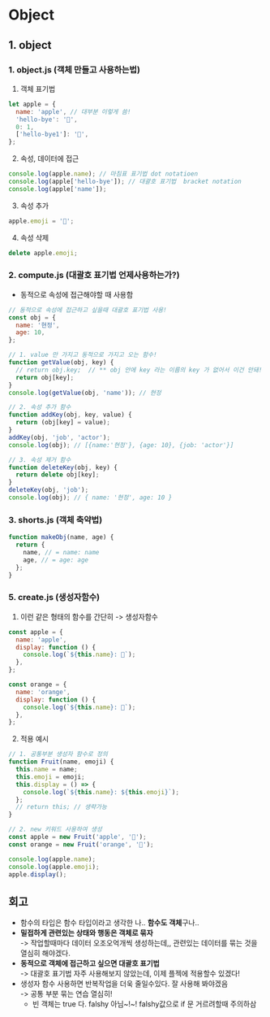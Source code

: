 # Object

## 1. object

### 1. object.js (객체 만들고 사용하는법)

1. 객체 표기법

```js
let apple = {
  name: 'apple', // 대부분 이렇게 씀!
  'hello-bye': '👋',
  0: 1,
  ['hello-bye1']: '👋',
};
```

2. 속성, 데이터에 접근

```js
console.log(apple.name); // 마침표 표기법 dot notatioen
console.log(apple['hello-bye']); // 대괄호 표기법  bracket notation
console.log(apple['name']);
```

3. 속성 추가

```js
apple.emoji = '🍎';
```

4. 속성 삭제

```js
delete apple.emoji;
```

### 2. compute.js (대괄호 표기법 언제사용하는가?)

- 동적으로 속성에 접근해야할 때 사용함

```js
// 동적으로 속성에 접근하고 싶을때 대괄호 표기법 사용!
const obj = {
  name: '현정',
  age: 10,
};

// 1. value 만 가지고 동적으로 가지고 오는 함수!
function getValue(obj, key) {
  // return obj.key;  // ** obj 안에 key 라는 이름의 key 가 없어서 이건 안돼!
  return obj[key];
}
console.log(getValue(obj, 'name')); // 현정

// 2. 속성 추가 함수
function addKey(obj, key, value) {
  return (obj[key] = value);
}
addKey(obj, 'job', 'actor');
console.log(obj); // [{name:'현정'}, {age: 10}, {job: 'actor'}]

// 3. 속성 제거 함수
function deleteKey(obj, key) {
  return delete obj[key];
}
deleteKey(obj, 'job');
console.log(obj); // { name: '현정', age: 10 }
```

### 3. shorts.js (객체 축약법)

```js
function makeObj(name, age) {
  return {
    name, // = name: name
    age, // = age: age
  };
}
```

### 5. create.js (생성자함수)

1. 이런 같은 형태의 함수를 간단히 -> 생성자함수

```js
const apple = {
  name: 'apple',
  display: function () {
    console.log(`${this.name}: 🍎`);
  },
};

const orange = {
  name: 'orange',
  display: function () {
    console.log(`${this.name}: 🍊`);
  },
};
```

2. 적용 예시

```js
// 1. 공통부분 생성자 함수로 정의
function Fruit(name, emoji) {
  this.name = name;
  this.emoji = emoji;
  this.display = () => {
    console.log(`${this.name}: ${this.emoji}`);
  };
  // return this; // 생략가능
}

// 2. new 키워드 사용하여 생성
const apple = new Fruit('apple', '🍎');
const orange = new Fruit('orange', '🍊');

console.log(apple.name);
console.log(apple.emoji);
apple.display();
```

## 회고

- 함수의 타입은 함수 타입이라고 생각한 나.. **함수도 객체**구나..
- **밀접하게 관련있는 상태와 행동은 객체로 묶자** <br/>
  -> 작업할때마다 데이터 오조오억개씩 생성하는데,, 관련있는 데이터를 묶는 것을 열심히 해야겠다.
- **동적으로 객체에 접근하고 싶으면 대괄호 표기법**<br/>
  -> 대괄호 표기법 자주 사용해보지 않았는데, 이제 플젝에 적용할수 있겠다!
- 생성자 함수 사용하면 반복작업을 더욱 줄일수있다. 잘 사용해 봐야겠음<br/>
  -> 공통 부분 묶는 연습 열심히!
  - 빈 객체는 true 다. falshy 아님~!~! falshy값으로 if 문 거르려할때 주의하삼
